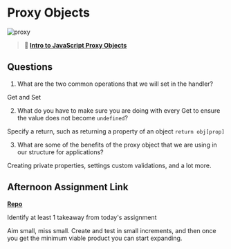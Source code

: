 # Proxy Objects

![proxy](https://bcw.blob.core.windows.net/public/img/journals/5120113092091727)

> **📖 [Intro to JavaScript Proxy Objects](https://codeworksacademy.com/fs-student-guide/resources/wk3/03-Proxies)**

## Questions

1. What are the two common operations that we will set in the handler?

Get and Set

2. What do you have to make sure you are doing with every Get to ensure the value does not become `undefined`?

Specify a return, such as returning a property of an object `return obj[prop]`

3. What are some of the benefits of the proxy object that we are using in our structure for applications?

Creating private properties, settings custom validations, and a lot more. 

## Afternoon Assignment Link

**[Repo](https://tristanfj.github.io/Gregs-List/)**

Identify at least 1 takeaway from today's assignment

Aim small, miss small. Create and test in small increments, and then once you get the minimum viable product you can start expanding. 
